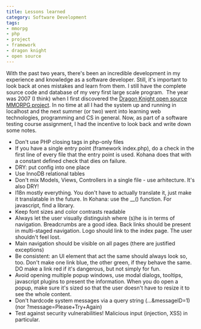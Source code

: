 ```yaml
---
title: Lessons learned
category: Software Development
tags:
- mmorpg
- php
- project
- framework
- dragon knight
- open source
---
```

With the past two years, there's been an incredible development in my experience and knowledge as a software developer. Still, it's important to look back at ones mistakes and learn from them.
I still have the complete source code and database of my very first large scale program.  The year was 2007 (I think) when I first discovered the <a href="http://dragon.se7enet.com/dev.php">Dragon Knight open source MMORPG project</a>. In no time at all I had the system up and running in localhost and the next summer (or two) went into learning web technologies, programming and CS in general.
Now, as part of a software testing course assignment, I had the incentive to look back and write down some notes.
<ul>
<li>Don't use PHP closing tags in php-only files</li>
<li>If you have a single entry point (framework index.php), do a check in the first line of every file that the entry point is used. Kohana does that with a constant defined check that dies on failure.</li>
<li>DRY: put config into one place</li>
<li>Use InnoDB relational tables</li>
<li>Don't mix Models, Views, Controllers in a single file - use arhitecture. It's also DRY!</li>
<li>I18n mostly everything. You don't have to actually translate it, just make it translatable in the future. In Kohana: use the __() function. For javascript, find a library.</li>
<li>Keep font sizes and color contrasts readable</li>
<li>Always let the user visually distinguish where (s)he is in terms of navigation. Breadcrumbs are a good idea. Back links should be present in multi-staged navigation. Logo should link to the index page. The user shouldn't feel lost.</li>
<li>Main navigation should be visible on all pages (there are justified exceptions)</li>
<li>Be consistent: an UI element that act the same should always look so, too. Don't make one link blue, the other green, if they behave the same. DO make a link red if it's dangerous, but not simply for fun.</li>
<li>Avoid opening multiple popup windows, use modal dialogs, tooltips, javascript plugins to present the information. When you do open a popup, make sure it's sized so that the user doesn't have to resize it to see the whole content.</li>
<li>Don't hardcode system messages via a query string (...&amp;messageID=1) (nor ?message=Please+Try+Again)</li>
<li>Test against security vulnerabilities! Malicious input (injection, XSS) in particular.</li>
</ul>
